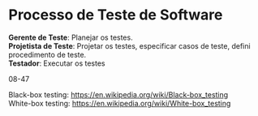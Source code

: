 # Processo de Teste de Software

**Gerente de Teste**: Planejar os testes.   
**Projetista de Teste**: Projetar os testes, especificar casos de teste, defini procedimento de teste.  
**Testador**: Executar os testes

08-47

Black-box testing: https://en.wikipedia.org/wiki/Black-box_testing  
White-box testing: https://en.wikipedia.org/wiki/White-box_testing  
